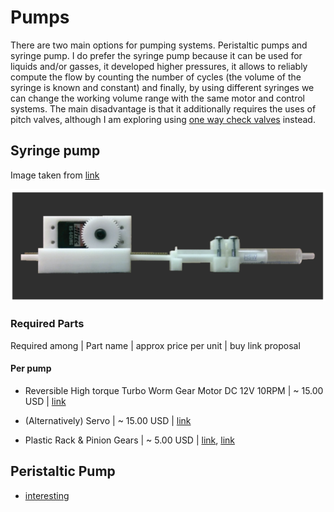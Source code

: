 # Pumps

There are two main options for pumping systems. Peristaltic pumps and syringe pump.
I do prefer the syringe pump because it can be used for liquids and/or gasses, it developed higher pressures, it allows to reliably compute the flow by counting the number of cycles (the volume of the syringe is known and constant) and finally, by using different syringes we can change the working volume range with the same motor and control systems. The main disadvantage is that it additionally requires the uses of pitch valves, although I am exploring using [one way check valves](https://en.wikipedia.org/wiki/Check_valve) instead.

## Syringe pump

Image taken from [link](http://dx.doi.org/10.1021/sb500165g)

![image info](../images/Syringe_pump_photo.png "Syringe pump")

### Required Parts

Required among | Part name | approx price per unit | buy link proposal

#### Per pump

- Reversible High torque Turbo Worm Gear Motor DC 12V 10RPM | ~ 15.00 USD | [link](https://www.banggood.com/Reversible-High-torque-Turbo-Worm-Gear-Motor-JGY370-DC-12V-10RPM-p-1051928.html?cur_warehouse=CN&rmmds=buy)

- (Alternatively) Servo | ~ 15.00 USD | [link](https://www.amazon.com/-/es/Hitec-32645S-HS-645MG-Torque-engranaje/dp/B003T6RSVQ)

- Plastic Rack & Pinion Gears | ~ 5.00 USD | [link](https://es.aliexpress.com/item/32400417811.html?spm=a2g0o.search0304.0.0.47b913b8W4AmZ1&algo_pvid=f01031e1-eb6c-477d-a3e0-f3294e5688d1&algo_exp_id=f01031e1-eb6c-477d-a3e0-f3294e5688d1-24), [link](https://es.aliexpress.com/item/1005003277679101.html?spm=a2g0o.productlist.0.0.230644acHTD5QG&algo_pvid=16b7aa9d-2348-4cb4-bebb-5227dd189ac6&algo_exp_id=16b7aa9d-2348-4cb4-bebb-5227dd189ac6-59&pdp_ext_f=%7B%22sku_id%22%3A%2212000024986889912%22%7D)

## Peristaltic Pump

- [interesting](https://www.amazon.com/-/es/refrigerador-peque%C3%B1os-redondos-cilindro-oficina/dp/B07873ZCY4/ref=sr_1_31?__mk_es_US=%C3%85M%C3%85%C5%BD%C3%95%C3%91&dchild=1&keywords=neodymium+magnet+disc&qid=1635234373&sr=8-31)